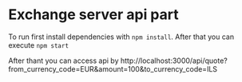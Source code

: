 # Exchange server api part

To run first install dependencies with `npm install`. After that you can execute `npm start`

After thant you can access api by http://localhost:3000/api/quote?from_currency_code=EUR&amount=100&to_currency_code=ILS
